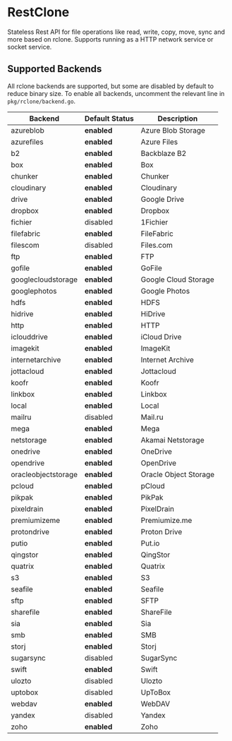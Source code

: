 # RestClone
Stateless Rest API for file operations like read, write, copy, move, sync and more based on rclone. Supports running as a HTTP network service or socket service.

## Supported Backends
All rclone backends are supported, but some are disabled by default to reduce binary size. To enable all backends, uncomment the relevant line in `pkg/rclone/backend.go`.

| Backend | Default Status | Description |
|---------|----------------|-------|
azureblob       | **enabled** | Azure Blob Storage |
azurefiles      | **enabled** | Azure Files |
b2      | **enabled** | Backblaze B2 |
box     | **enabled** | Box |
chunker     | **enabled** | Chunker |
cloudinary      | **enabled** | Cloudinary |
drive       | **enabled** | Google Drive |
dropbox     | **enabled** | Dropbox |
fichier     | disabled | 1Fichier |
filefabric      | **enabled** | FileFabric |
filescom        | disabled | Files.com |
ftp     | **enabled** | FTP |
gofile      | **enabled** | GoFile |
googlecloudstorage      | **enabled** | Google Cloud Storage |
googlephotos        | **enabled** | Google Photos |
hdfs        | **enabled** | HDFS |
hidrive     | **enabled** | HiDrive |
http        | **enabled** | HTTP |
iclouddrive     | **enabled** | iCloud Drive |
imagekit        | **enabled** | ImageKit |
internetarchive     | **enabled** | Internet Archive |
jottacloud      | **enabled** | Jottacloud |
koofr       | **enabled** | Koofr |
linkbox     | **enabled** | Linkbox |
local       | **enabled** | Local |
mailru      | disabled | Mail.ru |
mega        | **enabled** | Mega |
netstorage      | **enabled** | Akamai Netstorage |
onedrive        | **enabled** | OneDrive |
opendrive       | **enabled** | OpenDrive |
oracleobjectstorage     | **enabled** | Oracle Object Storage |
pcloud      | **enabled** | pCloud |
pikpak      | **enabled** | PikPak |
pixeldrain      | **enabled** | PixelDrain |
premiumizeme        | **enabled** | Premiumize.me |
protondrive     | **enabled** | Proton Drive |
putio       | **enabled** | Put.io |
qingstor        | **enabled** | QingStor |
quatrix     | **enabled** | Quatrix |
s3      | **enabled** | S3 |
seafile     | **enabled** | Seafile |
sftp        | **enabled** | SFTP |
sharefile       | **enabled** | ShareFile |
sia     | **enabled** | Sia |
smb     | **enabled** | SMB |
storj       | **enabled** | Storj |
sugarsync       | disabled | SugarSync |
swift       | **enabled** | Swift |
ulozto      | disabled | Ulozto |
uptobox     | disabled | UpToBox |
webdav      | **enabled** | WebDAV |
yandex      | disabled | Yandex |
zoho        | **enabled** | Zoho |
